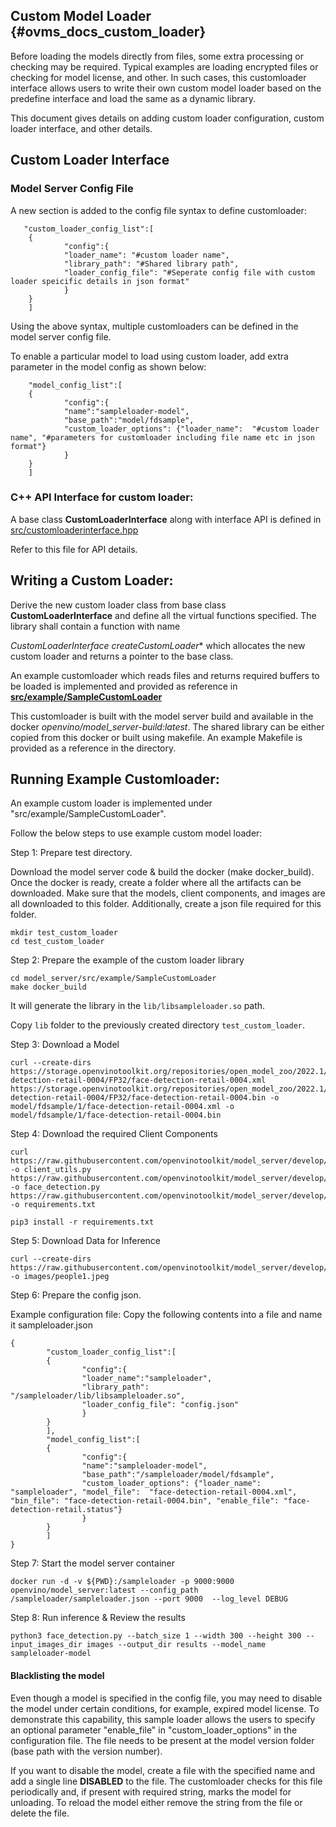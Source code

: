 ## Custom Model Loader {#ovms_docs_custom_loader}

Before loading the models directly from files, some extra processing or checking may be required. Typical examples are loading encrypted files or checking for model license, and other. In such cases, this customloader interface allows users to write their own custom model loader based on the predefine interface and load the same as a dynamic library. 

This document gives details on adding custom loader configuration, custom loader interface, and other details. 

## Custom Loader Interface

### Model Server Config File
A new section is added to the config file syntax to define customloader:

       "custom_loader_config_list":[
        {
                "config":{
                "loader_name": "#custom loader name",
                "library_path": "#Shared library path",
                "loader_config_file": "#Seperate config file with custom loader speicific details in json format"
                }
        }
        ]

Using the above syntax, multiple customloaders can be defined in the model server config file.

To enable a particular model to load using custom loader, add extra parameter in the model config as shown below:

        "model_config_list":[
        {
                "config":{
                "name":"sampleloader-model",
                "base_path":"model/fdsample",
                "custom_loader_options": {"loader_name":  "#custom loader name", "#parameters for customloader including file name etc in json format"}
                }
        }
        ]


### C++ API Interface for custom loader:
A base class **CustomLoaderInterface** along with interface API is defined in [src/customloaderinterface.hpp](https://github.com/openvinotoolkit/model_server/blob/develop/src/customloaderinterface.hpp)

Refer to this file  for API details. 

## Writing a Custom Loader:
Derive the new custom loader class from base class **CustomLoaderInterface** and define all the virtual functions specified. The library shall contain a function with name 

**CustomLoaderInterface* createCustomLoader**
which allocates the new custom loader and returns a pointer to the base class.

An example customloader which reads files and returns required buffers to be loaded is implemented and provided as reference in **[src/example/SampleCustomLoader](https://github.com/openvinotoolkit/model_server/blob/develop/src/example/SampleCustomLoader)**

This customloader is built with the model server build and available in the docker *openvino/model_server-build:latest*. The shared library can be either copied from this docker or built using makefile. An example Makefile is provided as  a reference in the directory.

## Running Example Customloader:

An example custom loader is implemented under "src/example/SampleCustomLoader".

Follow the below steps to use example custom model loader:

Step 1: Prepare test directory.

Download the model server code & build the docker (make docker_build).
Once the docker is ready, create a folder where all the artifacts can be downloaded. Make sure that the models, client components, and images are all downloaded to this folder. Additionally, create a json file required for this folder.
```
mkdir test_custom_loader
cd test_custom_loader
```

Step 2: Prepare the example of the custom loader library

```
cd model_server/src/example/SampleCustomLoader
make docker_build
```
It will generate the library in the `lib/libsampleloader.so` path.

Copy `lib` folder to the previously created directory `test_custom_loader`.

Step 3:  Download a Model

```
curl --create-dirs https://storage.openvinotoolkit.org/repositories/open_model_zoo/2022.1/models_bin/2/face-detection-retail-0004/FP32/face-detection-retail-0004.xml https://storage.openvinotoolkit.org/repositories/open_model_zoo/2022.1/models_bin/2/face-detection-retail-0004/FP32/face-detection-retail-0004.bin -o model/fdsample/1/face-detection-retail-0004.xml -o model/fdsample/1/face-detection-retail-0004.bin
```

Step 4: Download the required Client Components

```
curl https://raw.githubusercontent.com/openvinotoolkit/model_server/develop/demos/common/python/client_utils.py -o client_utils.py https://raw.githubusercontent.com/openvinotoolkit/model_server/develop/demos/face_detection/python/face_detection.py -o face_detection.py  https://raw.githubusercontent.com/openvinotoolkit/model_server/develop/demos/common/python/requirements.txt -o requirements.txt

pip3 install -r requirements.txt
```


Step 5: Download Data for Inference

```
curl --create-dirs https://raw.githubusercontent.com/openvinotoolkit/model_server/develop/demos/common/static/images/people/people1.jpeg -o images/people1.jpeg
```

Step 6: Prepare the config json.

Example configuration file: Copy the following contents into a file and name it sampleloader.json

	{
	        "custom_loader_config_list":[
	        {
	                "config":{
	                "loader_name":"sampleloader",
	                "library_path": "/sampleloader/lib/libsampleloader.so",
	                "loader_config_file": "config.json"
	                }
	        }
	        ],
	        "model_config_list":[
	        {
	                "config":{
	                "name":"sampleloader-model",
	                "base_path":"/sampleloader/model/fdsample",
	                "custom_loader_options": {"loader_name":  "sampleloader", "model_file":  "face-detection-retail-0004.xml", "bin_file": "face-detection-retail-0004.bin", "enable_file": "face-detection-retail.status"}
	                }
	        }
	        ]
	}
	
Step 7: Start the model server container

```
docker run -d -v ${PWD}:/sampleloader -p 9000:9000 openvino/model_server:latest --config_path /sampleloader/sampleloader.json --port 9000  --log_level DEBUG
```

Step 8: Run inference & Review the results

```
python3 face_detection.py --batch_size 1 --width 300 --height 300 --input_images_dir images --output_dir results --model_name sampleloader-model
```

#### Blacklisting the model

Even though a model is specified in the config file, you may need to disable the model under certain conditions, for example, expired model license. 
To demonstrate this capability, this sample loader allows the users to specify an optional parameter "enable_file" in "custom_loader_options" in the configuration file. 
The file needs to be present at the model version folder (base path with the version number).

If you want to disable the model, create a file with the specified name and add a single line **DISABLED** to the file. 
The customloader checks for this file periodically and, if present with required string, marks the model for unloading. 
To reload the model either remove the string from the file or delete the file.

